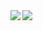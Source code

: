 <a href="https://github.com/SawaShuya">
  <img align="left" src="https://github-readme-stats.vercel.app/api?username=SawaShuya&count_private=true&show_icons=true&theme=dracula" />
</a>
<a href="https://github.com/SawaShuya">
  <img align="left" src="https://github-readme-stats.vercel.app/api/top-langs/?username=SawaShuya&theme=dracula" />
</a>
<!--
**SawaShuya/SawaShuya** is a ✨ _special_ ✨ repository because its `README.md` (this file) appears on your GitHub profile.

Here are some ideas to get you started:

- 🔭 I’m currently working on ...
- 🌱 I’m currently learning ...
- 👯 I’m looking to collaborate on ...
- 🤔 I’m looking for help with ...
- 💬 Ask me about ...
- 📫 How to reach me: ...
- 😄 Pronouns: ...
- ⚡ Fun fact: ...
-->
